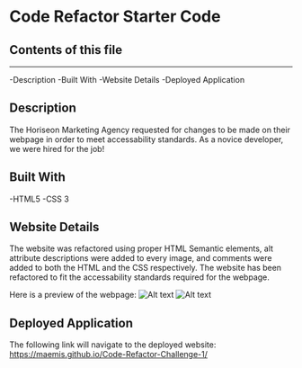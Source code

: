 
# Code Refactor Starter Code

## Contents of this file 
------------------------
-Description
-Built With
-Website Details
-Deployed Application

## Description
The Horiseon Marketing Agency requested for changes to be made on their webpage in order to meet accessability standards. As a novice developer, we were hired for the job! 

## Built With
-HTML5
-CSS 3

## Website Details
The website was refactored using proper HTML Semantic elements, alt attribute descriptions were added to every image, and comments were added to both the HTML and the CSS respectively. The website has been refactored to fit the accessability standards required for the webpage.

Here is a preview of the webpage:
![Alt text](./Develop/assets/images/Horiseonpreview.jpg "Webpage Preview")
![Alt text](./Develop/assets/images/HoriseonPreview2.jpg "Webpage Preview")

## Deployed Application
The following link will navigate to the deployed website: https://maemis.github.io/Code-Refactor-Challenge-1/